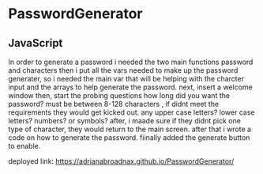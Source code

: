 # PasswordGenerator

## JavaScript
In order to generate a password i needed the two main functions password and characters
then i put all the vars needed to make up the password generater, so i needed the main var that will be helping with the charcter input and the arrays to help generate the password.
next, insert a welcome window
then, start the probing questions
    how long did you want the password? must be between 8-128 characters , if didnt meet the requirements they would get kicked out. 
    any upper case letters?
    lower case letters?
    numbers? or symbols?
after, i maade sure if they didnt pick one type of character, they would return to the main screen.
after that i wrote a code on how to generate the password.
fiinally added the generate button to enable.


deployed link: https://adrianabroadnax.github.io/PasswordGenerator/

